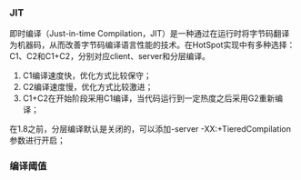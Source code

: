 ### JIT

即时编译（Just-in-time Compilation，JIT）是一种通过在运行时将字节码翻译为机器码，从而改善字节码编译语言性能的技术。在HotSpot实现中有多种选择：C1、C2和C1+C2，分别对应client、server和分层编译。

1. C1编译速度快，优化方式比较保守；
2. C2编译速度慢，优化方式比较激进；
3. C1+C2在开始阶段采用C1编译，当代码运行到一定热度之后采用G2重新编译；

在1.8之前，分层编译默认是关闭的，可以添加-server -XX:+TieredCompilation参数进行开启；



### 编译阈值



